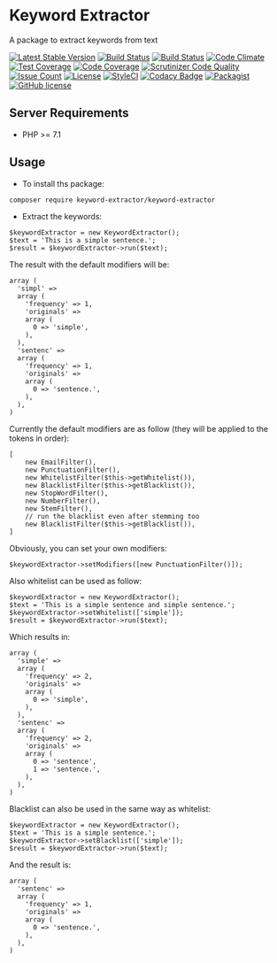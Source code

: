 # Keyword Extractor
A package to extract keywords from text

[![Latest Stable Version](https://poser.pugx.org/keyword-extractor/keyword-extractor/v/stable)](https://packagist.org/packages/keyword-extractor/keyword-extractor)
[![Build Status](https://travis-ci.org/iranianpep/keyword-extractor.svg?branch=master)](https://travis-ci.org/iranianpep/keyword-extractor)
[![Build Status](https://scrutinizer-ci.com/g/iranianpep/keyword-extractor/badges/build.png?b=master)](https://scrutinizer-ci.com/g/iranianpep/keyword-extractor/build-status/master)
[![Code Climate](https://codeclimate.com/github/iranianpep/keyword-extractor/badges/gpa.svg)](https://codeclimate.com/github/iranianpep/keyword-extractor)
[![Test Coverage](https://codeclimate.com/github/iranianpep/keyword-extractor/badges/coverage.svg)](https://codeclimate.com/github/iranianpep/keyword-extractor/coverage)
[![Code Coverage](https://scrutinizer-ci.com/g/iranianpep/keyword-extractor/badges/coverage.png?b=master)](https://scrutinizer-ci.com/g/iranianpep/keyword-extractor/?branch=master)
[![Scrutinizer Code Quality](https://scrutinizer-ci.com/g/iranianpep/keyword-extractor/badges/quality-score.png?b=master)](https://scrutinizer-ci.com/g/iranianpep/keyword-extractor/?branch=master)
[![Issue Count](https://codeclimate.com/github/iranianpep/keyword-extractor/badges/issue_count.svg)](https://codeclimate.com/github/iranianpep/keyword-extractor)
[![License](https://poser.pugx.org/keyword-extractor/keyword-extractor/license)](https://packagist.org/packages/keyword-extractor/keyword-extractor)
[![StyleCI](https://styleci.io/repos/152369408/shield?branch=master)](https://styleci.io/repos/152369408)
[![Codacy Badge](https://api.codacy.com/project/badge/Grade/f6798ce3c00e4de083d89f289b6c9285)](https://www.codacy.com/app/iranianpep/keyword-extractor?utm_source=github.com&amp;utm_medium=referral&amp;utm_content=iranianpep/keyword-extractor&amp;utm_campaign=Badge_Grade)
[![Packagist](https://img.shields.io/packagist/dt/keyword-extractor/keyword-extractor.svg)](https://packagist.org/packages/keyword-extractor/keyword-extractor)
[![GitHub license](https://img.shields.io/badge/license-MIT-blue.svg)](https://raw.githubusercontent.com/iranianpep/keyword-extractor/master/LICENSE)

## Server Requirements
- PHP >= 7.1

## Usage
-  To install ths package:
```
composer require keyword-extractor/keyword-extractor
```

- Extract the keywords:
```
$keywordExtractor = new KeywordExtractor();
$text = 'This is a simple sentence.';
$result = $keywordExtractor->run($text);
```

The result with the default modifiers will be:
```
array (
  'simpl' => 
  array (
    'frequency' => 1,
    'originals' => 
    array (
      0 => 'simple',
    ),
  ),
  'sentenc' => 
  array (
    'frequency' => 1,
    'originals' => 
    array (
      0 => 'sentence.',
    ),
  ),
)
```

Currently the default modifiers are as follow (they will be applied to the tokens in order):
```
[
    new EmailFilter(),
    new PunctuationFilter(),
    new WhitelistFilter($this->getWhitelist()),
    new BlacklistFilter($this->getBlacklist()),
    new StopWordFilter(),
    new NumberFilter(),
    new StemFilter(),
    // run the blacklist even after stemming too
    new BlacklistFilter($this->getBlacklist()),
]
```

Obviously, you can set your own modifiers:
```
$keywordExtractor->setModifiers([new PunctuationFilter()]);
```

Also whitelist can be used as follow:
```
$keywordExtractor = new KeywordExtractor();
$text = 'This is a simple sentence and simple sentence.';
$keywordExtractor->setWhitelist(['simple']);
$result = $keywordExtractor->run($text);
```

Which results in:
```
array (
  'simple' => 
  array (
    'frequency' => 2,
    'originals' => 
    array (
      0 => 'simple',
    ),
  ),
  'sentenc' => 
  array (
    'frequency' => 2,
    'originals' => 
    array (
      0 => 'sentence',
      1 => 'sentence.',
    ),
  ),
)
```

Blacklist can also be used in the same way as whitelist:
```
$keywordExtractor = new KeywordExtractor();
$text = 'This is a simple sentence.';
$keywordExtractor->setBlacklist(['simple']);
$result = $keywordExtractor->run($text);
```

And the result is:
```
array (
  'sentenc' => 
  array (
    'frequency' => 1,
    'originals' => 
    array (
      0 => 'sentence.',
    ),
  ),
)
```
